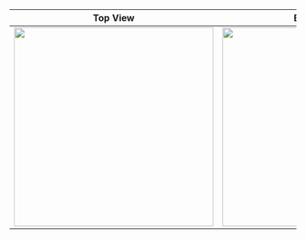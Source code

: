 
| Top View                             | Bottom View                          |
| ------------------------------------ | ------------------------------------ |
| <img src="https://github.com/halal-beef/HTC-HD7-Internals/blob/main/20240521_085601.jpg" width="350">                                  | <img src="https://github.com/halal-beef/HTC-HD7-Internals/blob/main/20240521_085544.jpg" width="350">                  |

